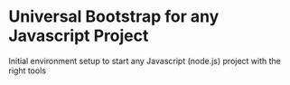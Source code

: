 Universal Bootstrap for any Javascript Project
====================

Initial environment setup to start any Javascript (node.js) project with the right tools
